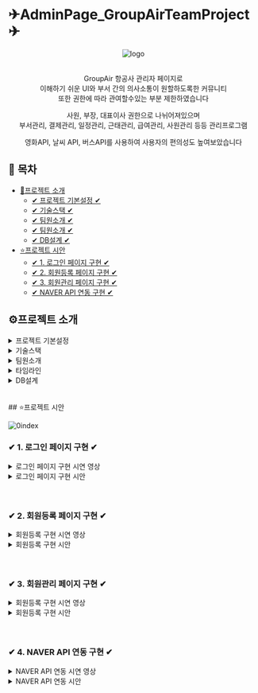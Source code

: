 # ✈AdminPage_GroupAirTeamProject✈

<div style="text-align: center;">

  ![logo](https://github.com/1thsdpdms1/SecondProject_AdminPage_Yeeun/assets/154856610/26c1d58c-949b-4250-887a-1e22df8a065d)

<br>
GroupAir 항공사 관리자 페이지로 <br>
이해하기 쉬운 UI와 부서 간의 의사소통이 원할하도록한 커뮤니티<br>
또한 권한에 따라 관여할수있는 부분 제한하였습니다

사원, 부장, 대표이사 권한으로 나뉘어져있으며 <br>
부서관리, 결제관리, 일정관리, 근태관리, 급여관리, 사원관리 등등 관리프로그램

영화API, 날씨 API, 버스API를 사용하여 사용자의 편의성도 높여보았습니다
</div>

## 📌 목차

* [🔎프로젝트 소개](#프로젝트-소개)
  + [✔ 프로젝트 기본설정 ✔](#프로젝트-기본설정)
  + [✔ 기술스택 ✔](#프로젝트-기본설정)
  + [✔ 팀원소개 ✔](#Chatbot-구현)
  + [✔ 팀원소개 ✔](#팀원소개)
  + [✔ DB설계 ✔](#DB설계)
* [⭐프로젝트 시안](#프로젝트-시안)
  + [✔ 1. 로그인 페이지 구현 ✔](#-1-로그인-페이지-구현-)
  + [✔ 2. 회원등록 페이지 구현  ✔](#-2-회원등록-페이지-구현-)
  + [✔ 3. 회원관리 페이지 구현 ✔](#-3-회원관리-페이지-구현-)
  + [✔ NAVER API 연동 구현 ✔](#-4-naver-api-연동-구현-)


## ⚙프로젝트 소개

<details>
<summary>프로젝트 기본설정</summary>

|제목|내용|
|------|---|
|일정|2024/05/11~2024/06/07|
|인원|팀장 1명, 팀원 4명 (총 5인) _팀장으로 참여|
|프로젝트명| GroupAir TeamProject|
|프로그래밍 언어|JAVA|
|프레임워크|Springboot 2.7.11|
|데이터베이스|MySql8|
|개발툴| IntelliJ|
|템플릿 엔진|Thymeleaf (HTML + css)|
</details>

<details>
<summary> 기술스택 </summary>
<img src="https://img.shields.io/badge/javaScript-F7DF1E?style=for-the-badge&logo=javascript&logoColor=white">
<img src="https://img.shields.io/badge/springboot-6DB33F?style=for-the-badge&logo=springboot**&logoColor=white">
<img src="https://img.shields.io/badge/springsecurity-6DB33F?style=for-the-badge&logo=springsecurity&logoColor=white">
<img src="https://img.shields.io/badge/html5-E34F26?style=for-the-badge&logo=html5&logoColor=white">
<img src="https://img.shields.io/badge/css3-1572B6?style=for-the-badge&logo=css3&logoColor=white">
<img src="https://img.shields.io/badge/thymeleaf-005F0F?style=for-the-badge&logo=thymeleaf&logoColor=white">
<img src="https://img.shields.io/badge/mysql-4479A1?style=for-the-badge&logo=mysql&logoColor=white">
<img src="https://img.shields.io/badge/amazonwebservices-232F3E?style=for-the-badge&logo=amazonwebservices&logoColor=white">
<img src="https://img.shields.io/badge/amazonrds-527FFF?style=for-the-badge&logo=amazonrds&logoColor=white">
<img src="https://img.shields.io/badge/amazons3-569A31?style=for-the-badge&logo=amazons3&logoColor=white">
<img src="https://img.shields.io/badge/amazonecs-FF9900?style=for-the-badge&logo=amazonecs&logoColor=white">
<img src="https://img.shields.io/badge/gradle-02303A?style=for-the-badge&logo=gradle&logoColor=white">
<img src="https://img.shields.io/badge/git-F05032?style=for-the-badge&logo=git&logoColor=white">
<img src="https://img.shields.io/badge/github-181717?style=for-the-badge&logo=github&logoColor=white">



</details>

<details>
<summary> 팀원소개</summary>

<table>
  <tbody>
    <tr>
      <th align="center"><a href=""><img src="https://github.com/1thsdpdms1/FirstProject_ShopingMall_Yeeun/assets/154856610/e4f3a019-1688-4879-bf23-9e791e3b56a5" width="100px;" alt=""/><br /><sub><b>FE 팀장 : 손예은</b></sub></a><br /></th>
      <th align="center"><a href=""><img src="https://github.com/1thsdpdms1/FirstProject_ShopingMall_Yeeun/assets/154856610/a92bfe84-63f4-45b1-800c-4fc5c8512513" width="100px;" alt=""/><br /><sub><b>FE 팀원 : 박**</b></sub></a><br /></th>
      <th align="center"><a href=""><img src="https://github.com/1thsdpdms1/FirstProject_ShopingMall_Yeeun/assets/154856610/ea52beb1-8420-4f6b-9028-ff0f247dc895" width="100px;" alt=""/><br /><sub><b>FE 팀원 : 이** </b></sub></a><br /></th>
      <th align="center"><a href=""><img src="https://github.com/1thsdpdms1/FirstProject_ShopingMall_Yeeun/assets/154856610/becb61fa-7a36-43fc-a00c-aa20be5ec767" width="100px;" alt=""/><br /><sub><b>FE 팀원 : 심 **</b></sub></a><br /></th>
      <th align="center"><a href=""><img src="https://github.com/1thsdpdms1/FirstProject_ShopingMall_Yeeun/assets/154856610/c690bc9c-0d05-4067-a3d6-5ece66b61620" width="100px;" alt=""/><br /><sub><b>FE 팀원 : 조** </b></sub></a><br /></th>
</tr>
<tr>

<td>CI/CD, DB설계, <br>로그인, <br>naver(oauth, Mail, 조직연동),<br> 사원관리</td>
<td> 회사일정, 게시판 관리 </td>
<td> db설계, 근태관리, <br>급여관리, 항공편관리(map) </td>
<td> chatbot, 부서관리 </td>
<td> 결재관리</td>
</tr>
  </tbody>
</table>


</details>


<details>
<summary> 타임라인</summary>

![image](https://github.com/1thsdpdms1/FirstProject_ShopingMall_Yeeun/assets/154856610/c491040a-4bc0-43e9-9675-2a06484d6661)

</details>

<details>
<summary> DB설계 </summary>

![image](https://github.com/1thsdpdms1/FirstProject_ShopingMall_Yeeun/assets/154856610/ea0ccc32-1659-4d5e-845d-26a46bcbff69)


</details>
<br>


<br>
## ⭐프로젝트 시안

![0index](https://github.com/1thsdpdms1/FirstProject_ShopingMall_Yeeun/assets/154856610/db119b68-1233-4c54-aada-19e26998e761)


### ✔ 1. 로그인 페이지 구현 ✔
<details>
<summary>로그인 페이지 구현 시연 영상</summary>

![로그인](https://github.com/1thsdpdms1/FirstProject_ShopingMall_Yeeun/assets/154856610/3dd99fdb-f2d5-4347-b780-07eb49913627)


</details>

<details>
<summary>로그인 페이지 구현 시안 </summary>

<img src="https://github.com/1thsdpdms1/FirstProject_ShopingMall_Yeeun/assets/154856610/be6cd692-0bf4-4d4f-a77c-b4a98c5c544b" width="700" height="400"/>

- admin이 등록한 사원만 로그인이 가능하며 컨셉에 맞는 로고와 색상을 사용해 디자인
- 로그인 실패 시에는 예외처리를 위한 스프링 시큐리티의 커스텀 인증실패 핸들러를 사용
- 발생한 예외에 따라 적절한 메세지를 설정
- 로그인 실패시 로그인창 하단에 예외문구를 띄워 처리

<img src="https://github.com/1thsdpdms1/FirstProject_ShopingMall_Yeeun/assets/154856610/5c1c70f6-6ba7-437d-9e1d-406e29c03b2f" width="700" height="400"/>

- 로그인시 자신의 정보가 잘 기억이 나지 않는다면 아이디 찾기와 비밀번호 찾기 가능
- 아이디 찾기는 자신의 이름과 전화번호를 입력하게 하고 그 정보를 가지고 findUserEmailByNameAndPhone을 사용하여 이메일(즉 아이디)를 찾아
alert창에 나오도록 함

<img src="https://github.com/1thsdpdms1/FirstProject_ShopingMall_Yeeun/assets/154856610/31f6aeb1-ab88-4cbd-9a7a-e1cccb5f8fe5" width="700" height="400"/>

- 비밀번호 찾기는 이메일과 이름을 입력하게 하여 그 정보를 가지고 findUserPwByUserEmailAndName을 사용하여 그 회원을 찾고 새비밀번호로 변경하도록
- 이 과정이 끝나고 로그인시도를 할수있도록 로그인페이지로 이동하게 설정

</details>
<br>
<br>

### ✔ 2. 회원등록 페이지 구현 ✔
<details>
<summary>회원등록 구현 시연 영상</summary>

![회원등록](https://github.com/1thsdpdms1/FirstProject_ShopingMall_Yeeun/assets/154856610/d0fb066b-f951-44fc-ae44-57fa2ac0b4f7)

</details>

<details>
<summary>회원등록 구현 시안 </summary>

<img src="https://github.com/1thsdpdms1/FirstProject_ShopingMall_Yeeun/assets/154856610/0ab7a1f7-413d-4223-9bba-540187f8b6a3" width="700" height="400"/>

- admin권한으로 로그인시 회원 등록메뉴가 추가로 보여지며 회원을 등록시킬수있습니다
- 페이지의 기능들을 소개하자면 이메일 유효성 검사 및 초기 비밀번호 설정,부서연동 ,카카오 주소 api사용, 전화번호 자동 하이픈 기능이 있습니다

<img src="https://github.com/1thsdpdms1/FirstProject_ShopingMall_Yeeun/assets/154856610/a8d28892-f1bd-4ec6-b885-14106e56702d" width="700" height="400"/>

- 이메일을 입력하고 버튼을 누르면초기 비밀번호로 사용될 6자리의숫자를 랜덤함수를 이용해 만들고 입력받은 메일주소를 매개변수로한 매서드가 실행
- MimeMessageHelper는 이메일의 속성을 설정할수있는데 이때 수신자를 입력받은 메일주소로 설정, 내용에는 초기 비밀번호에 사용할 랜덤한 숫자를 포함한 메세지를 작성
- 그외 발신자와 이메일의 제목을 설정
- 발신이 완료되면 alert창과 함께 비밀번호 input창에 초기 비밀번호 값이 입력
  <img src="https://github.com/1thsdpdms1/FirstProject_ShopingMall_Yeeun/assets/154856610/952718cf-2e9c-468d-844c-c748e7652d92" width="700" height="400"/>

- 주소입력시 카카오api를 사용하여 통일된 주소값을 가지도록 구현
- 우편번호찾기버튼을 클릭시 카카오 주소검색창이 뜨고 우편번호와 주소값이 input창에 입력
- 상세주소는 직접 입력할수있으며 위 주소와 상세주소를 합친 주소를 만들어 합친주소를 db에 저장

</details>
<br>
<br>

### ✔ 3. 회원관리 페이지 구현 ✔
<details>
<summary>회원등록 구현 시연 영상</summary>

![회원디테일](https://github.com/1thsdpdms1/FirstProject_ShopingMall_Yeeun/assets/154856610/6e3c2d0d-9cd8-496f-9383-d3ee2a981f7c)

</details>

<details>
<summary>회원등록 구현 시안 </summary>
<img src="https://github.com/1thsdpdms1/FirstProject_ShopingMall_Yeeun/assets/154856610/65a17770-addd-41a4-9d60-75ac817e5bf6" width="700" height="400"/>
<img src="https://github.com/1thsdpdms1/FirstProject_ShopingMall_Yeeun/assets/154856610/3010afbe-2b53-43e1-9d3a-d8c3ebdf8f12" width="700" height="400"/>
<img src="https://github.com/1thsdpdms1/FirstProject_ShopingMall_Yeeun/assets/154856610/b883b030-df45-4a52-bd27-68d95083c450" width="700" height="400"/>
</details>

<br>
<br>

### ✔ 4. NAVER API 연동 구현 ✔
<details>
<summary> NAVER API 연동 시연 영상</summary>

![네이버](https://github.com/1thsdpdms1/FirstProject_ShopingMall_Yeeun/assets/154856610/96a948d0-07f1-4625-8088-f524f15b0065)

</details>

<details>
<summary> NAVER API 연동 시안 </summary>
<img src="https://github.com/1thsdpdms1/FirstProject_ShopingMall_Yeeun/assets/154856610/be052358-a031-490a-8b61-10930ba24942" width="700" height="400"/>
<img src="https://github.com/1thsdpdms1/FirstProject_ShopingMall_Yeeun/assets/154856610/2e1e1442-558d-4335-b5c9-a3922b37945c" width="700" height="400"/>
<img src="https://github.com/1thsdpdms1/FirstProject_ShopingMall_Yeeun/assets/154856610/548c880f-211b-4698-bda5-41e0c9904ed5" width="700" height="400"/>
<img src="https://github.com/1thsdpdms1/FirstProject_ShopingMall_Yeeun/assets/154856610/849ec12c-b34c-4f6d-8206-40a5813fdcc2" width="700" height="400"/>
<img src="https://github.com/1thsdpdms1/FirstProject_ShopingMall_Yeeun/assets/154856610/cdb9263e-9560-4150-9576-8fabba21b7bb" width="700" height="400"/>
<img src="https://github.com/1thsdpdms1/FirstProject_ShopingMall_Yeeun/assets/154856610/37645692-79d7-4979-83bf-99dc63a215fe" width="700" height="400"/>
<img src="https://github.com/1thsdpdms1/FirstProject_ShopingMall_Yeeun/assets/154856610/98eb68f9-994b-4c00-8cc0-13f391ffe24e" width="700" height="400"/>
</details>
